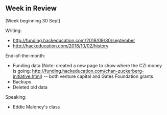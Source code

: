 ## Week in Review
(Week beginning 30 Sept)

Writing: 
* http://funding.hackeducation.com/2018/09/30/september
* http://hackeducation.com/2018/10/02/history

End-of-the-month:
* Funding data (Note: created a new page to show where the CZI money is going: http://funding.hackeducation.com/chan-zuckerberg-initiative.html) -- both venture capital and Gates Foundation grants
* Backups
* Deleted old data

Speaking:
* Eddie Maloney's class